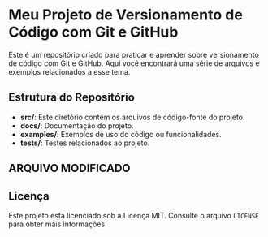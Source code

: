 # Meu Projeto de Versionamento de Código com Git e GitHub

Este é um repositório criado para praticar e aprender sobre versionamento de código com Git e GitHub. Aqui você encontrará uma série de arquivos e exemplos relacionados a esse tema.

## Estrutura do Repositório

- **src/**: Este diretório contém os arquivos de código-fonte do projeto.
- **docs/**: Documentação do projeto.
- **examples/**: Exemplos de uso do código ou funcionalidades.
- **tests/**: Testes relacionados ao projeto.

## ARQUIVO MODIFICADO

## Licença

Este projeto está licenciado sob a Licença MIT. Consulte o arquivo `LICENSE` para obter mais informações.
